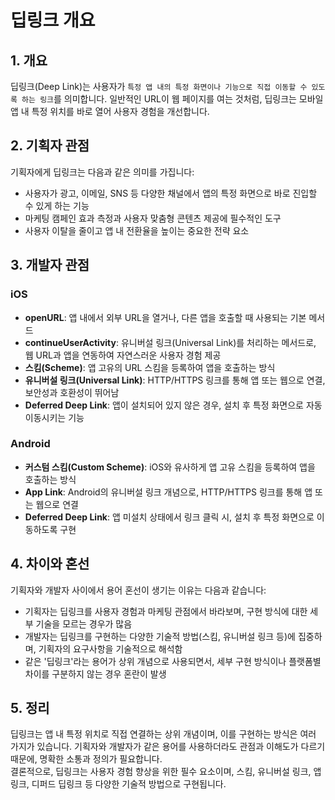 # 딥링크 개요

## 1. 개요
딥링크(Deep Link)는 사용자가 `특정 앱 내의 특정 화면이나 기능으로 직접 이동할 수 있도록 하는 링크`를 의미합니다. 일반적인 URL이 웹 페이지를 여는 것처럼, 딥링크는 모바일 앱 내 특정 위치를 바로 열어 사용자 경험을 개선합니다.

## 2. 기획자 관점
기획자에게 딥링크는 다음과 같은 의미를 가집니다:
- 사용자가 광고, 이메일, SNS 등 다양한 채널에서 앱의 특정 화면으로 바로 진입할 수 있게 하는 기능
- 마케팅 캠페인 효과 측정과 사용자 맞춤형 콘텐츠 제공에 필수적인 도구
- 사용자 이탈을 줄이고 앱 내 전환율을 높이는 중요한 전략 요소

## 3. 개발자 관점

### iOS
- **openURL**: 앱 내에서 외부 URL을 열거나, 다른 앱을 호출할 때 사용되는 기본 메서드
- **continueUserActivity**: 유니버설 링크(Universal Link)를 처리하는 메서드로, 웹 URL과 앱을 연동하여 자연스러운 사용자 경험 제공
- **스킴(Scheme)**: 앱 고유의 URL 스킴을 등록하여 앱을 호출하는 방식
- **유니버설 링크(Universal Link)**: HTTP/HTTPS 링크를 통해 앱 또는 웹으로 연결, 보안성과 호환성이 뛰어남
- **Deferred Deep Link**: 앱이 설치되어 있지 않은 경우, 설치 후 특정 화면으로 자동 이동시키는 기능

### Android
- **커스텀 스킴(Custom Scheme)**: iOS와 유사하게 앱 고유 스킴을 등록하여 앱을 호출하는 방식
- **App Link**: Android의 유니버설 링크 개념으로, HTTP/HTTPS 링크를 통해 앱 또는 웹으로 연결
- **Deferred Deep Link**: 앱 미설치 상태에서 링크 클릭 시, 설치 후 특정 화면으로 이동하도록 구현

## 4. 차이와 혼선
기획자와 개발자 사이에서 용어 혼선이 생기는 이유는 다음과 같습니다:
- 기획자는 딥링크를 사용자 경험과 마케팅 관점에서 바라보며, 구현 방식에 대한 세부 기술을 모르는 경우가 많음
- 개발자는 딥링크를 구현하는 다양한 기술적 방법(스킴, 유니버설 링크 등)에 집중하며, 기획자의 요구사항을 기술적으로 해석함
- 같은 '딥링크'라는 용어가 상위 개념으로 사용되면서, 세부 구현 방식이나 플랫폼별 차이를 구분하지 않는 경우 혼란이 발생

## 5. 정리
딥링크는 앱 내 특정 위치로 직접 연결하는 상위 개념이며, 이를 구현하는 방식은 여러 가지가 있습니다. 기획자와 개발자가 같은 용어를 사용하더라도 관점과 이해도가 다르기 때문에, 명확한 소통과 정의가 필요합니다.  
결론적으로, 딥링크는 사용자 경험 향상을 위한 필수 요소이며, 스킴, 유니버설 링크, 앱 링크, 디퍼드 딥링크 등 다양한 기술적 방법으로 구현됩니다.
